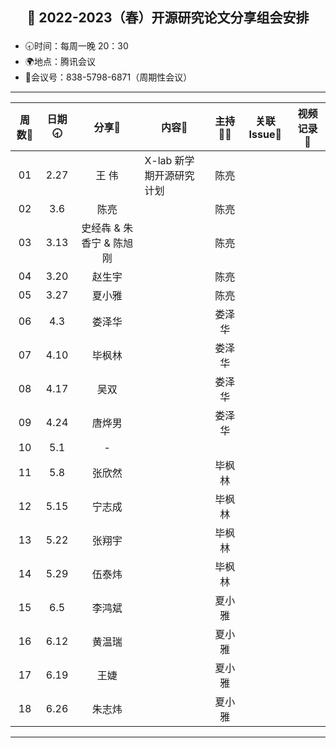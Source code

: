 ## <p align="center">🌷 2022-2023（春）开源研究论文分享组会安排</p>

- 🕣时间：每周一晚 20：30
- 🌍地点：腾讯会议
- 📠会议号：838-5798-6871（周期性会议）
 

****


| 周数📆| 日期🕣| 分享🙋 | 内容📒                                                       | 主持💂‍♂️ |   关联 Issue📌   | 视频记录🎥 |
| :---: | :---: | :----: | ------------------------------------------------------------ | :----: | :---------------: | :--------: |
|  01   | 2.27 |  王 伟 | X-lab 新学期开源研究计划                                        | 陈亮   |                    |            |
|  02   | 3.6  | 陈亮   |    | 陈亮 |  |  |
|  03   | 3.13 | 史经犇 & 朱香宁 & 陈旭刚 |    | 陈亮 |  |  |
|  04   | 3.20 | 赵生宇 |    | 陈亮 |  |  |
|  05   | 3.27 | 夏小雅 |    | 陈亮 |  |  |
|  06   | 4.3  | 娄泽华 |    | 娄泽华 | |  |
|  07   | 4.10 | 毕枫林 |  | 娄泽华 |  |  |
|  08   | 4.17 | 吴双 |  | 娄泽华 |  |   |
|  09   | 4.24 | 唐烨男 |    | 娄泽华 |  |  |
|  10   | 5.1 | - |  |  |  |  |
|  11   | 5.8 | 张欣然 |  | 毕枫林 |  |  |
|  12   | 5.15 | 宁志成 |  | 毕枫林 |  |   |
|  13   | 5.22 | 张翔宇 |  | 毕枫林 |  |  |
|  14   | 5.29 | 伍泰炜 |   | 毕枫林 |   |  |
|  15   | 6.5  | 李鸿斌 |    |夏小雅  |  |   |
|  16   | 6.12 | 黄温瑞 |    | 夏小雅 |  |   |
|  17   | 6.19 | 王婕 |    | 夏小雅 |  |  |
|  18   | 6.26 | 朱志炜 |    | 夏小雅 |  |  |

****
